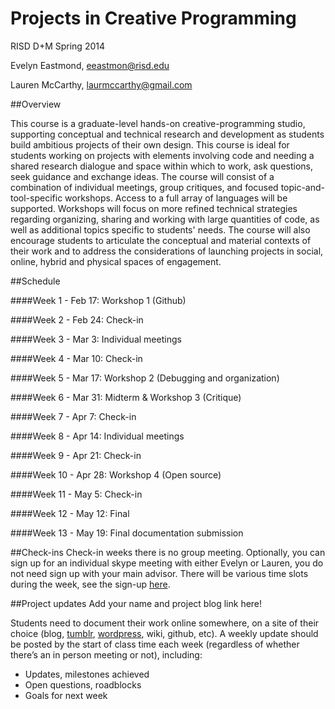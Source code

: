 # Projects in Creative Programming

RISD D+M Spring 2014

Evelyn Eastmond, [eeastmon@risd.edu](mailto:eeastmon@risd.edu)

Lauren McCarthy, [laurmccarthy@gmail.com](mailto:laurmccarthy@gmail.com)

##Overview

This course is a graduate-level hands-on creative-programming studio, supporting conceptual and technical research and development as students build ambitious projects of their own design. This course is ideal for students working on projects with elements involving code and needing a shared research dialogue and space within which to work, ask questions, seek guidance and exchange ideas. The course will consist of a combination of individual meetings, group critiques, and focused topic-and-tool-specific workshops. Access to a full array of languages will be supported. Workshops will focus on more refined technical strategies regarding organizing, sharing and working with large quantities of code, as well as additional topics specific to students' needs. The course will also encourage students to articulate the conceptual and material contexts of their work and to address the considerations of launching projects in social, online, hybrid and physical spaces of engagement. 


##Schedule

####Week 1 - Feb 17: Workshop 1 (Github)

####Week 2 - Feb 24: Check-in

####Week 3 - Mar 3: Individual meetings

####Week 4 - Mar 10: Check-in

####Week 5 - Mar 17: Workshop 2 (Debugging and organization)

####Week 6 - Mar 31: Midterm & Workshop 3 (Critique)

####Week 7 - Apr 7: Check-in

####Week 8 - Apr 14: Individual meetings

####Week 9 - Apr 21: Check-in

####Week 10 - Apr 28: Workshop 4 (Open source)

####Week 11 - May 5: Check-in

####Week 12 - May 12: Final

####Week 13 - May 19: Final documentation submission


##Check-ins
Check-in weeks there is no group meeting. Optionally, you can sign up for an individual skype meeting with either Evelyn or Lauren, you do not need sign up with your main advisor. There will be various time slots during the week, see the sign-up [here]().


##Project updates
Add your name and project blog link here! 

Students need to document their work online somewhere, on a site of their choice (blog, [tumblr](http://tumblr.com), [wordpress](http//wordpress.org), wiki, github, etc). A weekly update should be posted by the start of class time each week (regardless of whether there’s an in person meeting or not), including:

* Updates, milestones achieved
* Open questions, roadblocks
* Goals for next week
